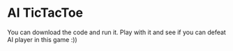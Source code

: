 # AI TicTacToe
You can download the code and run it. Play with it and see if you can defeat AI player in this game :))
